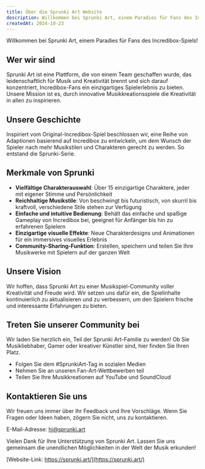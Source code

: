 ```yaml
---
title: Über die Sprunki Art Website
description: Willkommen bei Sprunki Art, einem Paradies für Fans des Incredibox-Spiels!
createdAt: 2024-10-23
---
```


Willkommen bei Sprunki Art, einem Paradies für Fans des Incredibox-Spiels!

## Wer wir sind

Sprunki Art ist eine Plattform, die von einem Team geschaffen wurde, das leidenschaftlich für Musik und Kreativität brennt und sich darauf konzentriert, Incredibox-Fans ein einzigartiges Spielerlebnis zu bieten. Unsere Mission ist es, durch innovative Musikkreationsspiele die Kreativität in allen zu inspirieren.

## Unsere Geschichte

Inspiriert vom Original-Incredibox-Spiel beschlossen wir, eine Reihe von Adaptionen basierend auf Incredibox zu entwickeln, um dem Wunsch der Spieler nach mehr Musikstilen und Charakteren gerecht zu werden. So entstand die Sprunki-Serie.

## Merkmale von Sprunki

- **Vielfältige Charakterauswahl**: Über 15 einzigartige Charaktere, jeder mit eigener Stimme und Persönlichkeit
- **Reichhaltige Musikstile**: Von beschwingt bis futuristisch, von skurril bis kraftvoll, verschiedene Stile stehen zur Verfügung
- **Einfache und intuitive Bedienung**: Behält das einfache und spaßige Gameplay von Incredibox bei, geeignet für Anfänger bis hin zu erfahrenen Spielern
- **Einzigartige visuelle Effekte**: Neue Charakterdesigns und Animationen für ein immersives visuelles Erlebnis
- **Community-Sharing-Funktion**: Erstellen, speichern und teilen Sie Ihre Musikwerke mit Spielern auf der ganzen Welt

## Unsere Vision

Wir hoffen, dass Sprunki Art zu einer Musikspiel-Community voller Kreativität und Freude wird. Wir setzen uns dafür ein, die Spielinhalte kontinuierlich zu aktualisieren und zu verbessern, um den Spielern frische und interessante Erfahrungen zu bieten.

## Treten Sie unserer Community bei

Wir laden Sie herzlich ein, Teil der Sprunki Art-Familie zu werden! Ob Sie Musikliebhaber, Gamer oder kreativer Künstler sind, hier finden Sie Ihren Platz.

- Folgen Sie dem #SprunkiArt-Tag in sozialen Medien
- Nehmen Sie an unseren Fan-Art-Wettbewerben teil
- Teilen Sie Ihre Musikkreationen auf YouTube und SoundCloud

## Kontaktieren Sie uns

Wir freuen uns immer über Ihr Feedback und Ihre Vorschläge. Wenn Sie Fragen oder Ideen haben, zögern Sie nicht, uns zu kontaktieren.

E-Mail-Adresse: [hi@sprunki.art](mailto:hi@sprunki.art)

Vielen Dank für Ihre Unterstützung von Sprunki Art. Lassen Sie uns gemeinsam die unendlichen Möglichkeiten in der Welt der Musik erkunden!

[Website-Link: https://sprunki.art/](https://sprunki.art/)
